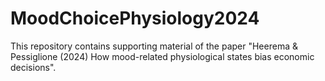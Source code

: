 # MoodChoicePhysiology2024
This repository contains supporting material of the paper "Heerema &amp; Pessiglione (2024) How mood-related physiological states bias economic decisions".

